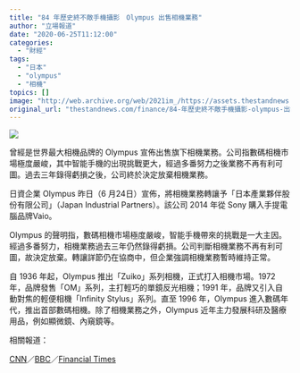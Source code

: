 ```yaml
---
title: "84 年歷史終不敵手機攝影　Olympus 出售相機業務"
author: "立場報道"
date: "2020-06-25T11:12:00"
categories:
  - "財經"
tags:
  - "日本"
  - "olympus"
  - "相機"
topics: []
image: "http://web.archive.org/web/2021im_/https://assets.thestandnews.com/media/photos/omd-04_lYuLv.png"
original_url: "thestandnews.com/finance/84-年歷史終不敵手機攝影-olympus-出售相機業務"
---
```

![](http://web.archive.org/web/2021im_/https://assets.thestandnews.com/media/photos/omd-04_lYuLv.png)

曾經是世界最大相機品牌的 Olympus 宣佈出售旗下相機業務。公司指數碼相機市場極度嚴峻，其中智能手機的出現挑戰更大，經過多番努力之後業務不再有利可圖。過去三年錄得虧損之後，公司終於決定放棄相機業務。

日資企業 Olympus 昨日（6 月24日）宣佈，將相機業務轉讓予「日本產業夥伴股份有限公司」（Japan Industrial Partners）。該公司 2014 年從 Sony 購入手提電腦品牌Vaio。

Olympus 的聲明指，數碼相機市場極度嚴峻，智能手機帶來的挑戰是一大主因。經過多番努力，相機業務過去三年仍然錄得虧損。公司判斷相機業務不再有利可圖，故決定放棄。轉讓詳節仍在協商中，但企業強調相機業務暫時維持正常。

自 1936 年起，Olympus 推出「Zuiko」系列相機，正式打入相機市場。1972 年，品牌發售「OM」系列，主打輕巧的單鏡反光相機；1991 年，品牌又引入自動對焦的輕便相機「Infinity Stylus」系列。直至 1996 年，Olympus 進入數碼年代，推出首部數碼相機。除了相機業務之外，Olympus 近年主力發展科研及醫療用品，例如顯微鏡、內窺鏡等。

相關報道：

[CNN](http://web.archive.org/web/20211229091606/https://edition.cnn.com/2020/06/24/tech/olympus-camera-trnd/index.html)／[BBC](http://web.archive.org/web/20211229091606/https://www.bbc.com/news/technology-53165293?fbclid=IwAR3snizicmaXKRuaQVd6lTU7J7m7uT59yiCHN-u8InDkp4QcKW5S4xK0bvo)／[Financial Times](http://web.archive.org/web/20211229091606/https://www.ft.com/content/9a776892-af94-4eec-a3e4-d0356466c4ba)